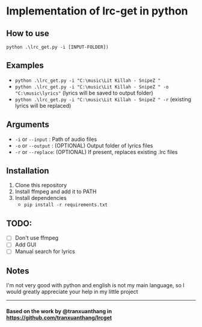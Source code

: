# Implementation of lrc-get in python

## How to use
`python .\lrc_get.py -i [INPUT-FOLDER])`

## Examples
- `python .\lrc_get.py -i "C:\music\Lit Killah - SnipeZ "`
- `python .\lrc_get.py -i "C:\music\Lit Killah - SnipeZ " -o "C:\music\lyrics"` (lyrics will be saved to output folder)
- `python .\lrc_get.py -i "C:\music\Lit Killah - SnipeZ " -r` (existing lyrics will be replaced)

## Arguments
- `-i` or `--input`  : Path of audio files  <br>
- `-o` or `--output` : (OPTIONAL) Output folder of lyrics files <br>
- `-r` or `--replace`: (OPTIONAL) If present, replaces existing .lrc files <br>

## Installation
1. Clone this repository
2. Install ffmpeg and add it to PATH
3. Install dependencies
    - `pip install -r requirements.txt`

## TODO:
- [ ] Don't use ffmpeg
- [ ] Add GUI
- [ ] Manual search for lyrics

## Notes
I'm not very good with python and english is not my main language, so I would greatly appreciate your help in my little project

<hr>

#### Based on the work by @tranxuanthang in https://github.com/tranxuanthang/lrcget
